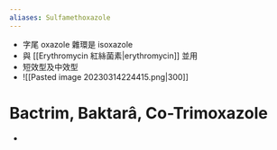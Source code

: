 ```yaml
---
aliases: Sulfamethoxazole
---
```

- 字尾 oxazole 雜環是 isoxazole
- 與 [[Erythromycin 紅絲菌素|erythromycin]] 並用
- 短效型及中效型
- ![[Pasted image 20230314224415.png|300]]
# Bactrim, Baktarâ, Co-Trimoxazole
- 